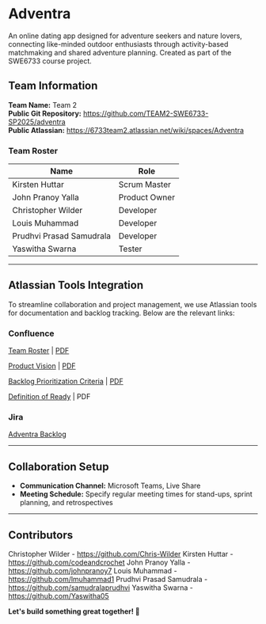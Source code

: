 # Adventra
An online dating app designed for adventure seekers and nature lovers, connecting like-minded outdoor enthusiasts through activity-based matchmaking and shared adventure planning. Created as part of the SWE6733 course project.

## Team Information
**Team Name:** Team 2  
**Public Git Repository:** https://github.com/TEAM2-SWE6733-SP2025/adventra  
**Public Atlassian:** https://6733team2.atlassian.net/wiki/spaces/Adventra

### Team Roster
| Name | Role |
|------|------|
| Kirsten Huttar | Scrum Master |
| John Pranoy Yalla | Product Owner |
| Christopher Wilder | Developer |
| Louis Muhammad | Developer |
| Prudhvi Prasad Samudrala | Developer |
| Yaswitha Swarna | Tester |

---

## Atlassian Tools Integration ##
To streamline collaboration and project management, we use Atlassian tools for documentation and backlog tracking. Below are the relevant links:

### Confluence ###
[Team Roster](https://6733team2.atlassian.net/wiki/spaces/Adventra/pages/164011/Team+Roles) | [PDF](ProjectDocuments/AdventraTeamRoles.pdf)

[Product Vision](https://6733team2.atlassian.net/wiki/spaces/Adventra/pages/3375118/Adventra+Project+Vision+Document) | [PDF](ProjectDocuments/AdventraAdventraProjectVision.pdf)

[Backlog Prioritization Criteria](https://6733team2.atlassian.net/wiki/spaces/Adventra/pages/3604909/Backlog+Prioritization+Criteria) | [PDF](ProjectDocuments/AdventraBacklogPrioritizationCriteria.pdf)

[Definition of Ready](https://6733team2.atlassian.net/wiki/spaces/Adventra/pages/3604899/Definition+of+Ready+Document) | PDF

### Jira ###
[Adventra Backlog](https://6733team2.atlassian.net/jira/software/projects/ADVNTR/boards/1/backlog)




 


---

## Collaboration Setup
- **Communication Channel:** Microsoft Teams, Live Share
- **Meeting Schedule:** Specify regular meeting times for stand-ups, sprint planning, and retrospectives

---

## Contributors
Christopher Wilder - https://github.com/Chris-Wilder
Kirsten Huttar - https://github.com/codeandcrochet
John Pranoy Yalla - https://github.com/johnpranoy7
Louis Muhammad - https://github.com/lmuhammad1
Prudhvi Prasad Samudrala - https://github.com/samudralaprudhvi
Yaswitha Swarna - https://github.com/Yaswitha05


**Let's build something great together! 🚀**
